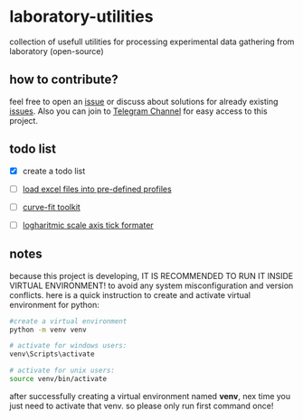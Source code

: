 # laboratory-utilities
collection of usefull utilities for processing experimental data gathering from laboratory (open-source)

## how to contribute?
feel free to open an [issue](https://github.com/J-Saeedi/laboratory-utilities/issues/new) or discuss about solutions for already existing [issues](https://github.com/J-Saeedi/laboratory-utilities/issues).
Also you can join to [Telegram Channel](https://t.me/+XLP0eUss7jQ2YTA0) for easy access to this project.

## todo list
- [x] create a todo list
- [ ] [load excel files into pre-defined profiles](https://github.com/J-Saeedi/laboratory-utilities/issues/3)
- [ ] [curve-fit toolkit](https://github.com/J-Saeedi/laboratory-utilities/issues/2)
- [ ] [logharitmic scale axis tick formater](https://github.com/J-Saeedi/laboratory-utilities/issues/1)


## notes
because this project is developing, IT IS RECOMMENDED TO RUN IT INSIDE VIRTUAL ENVIRONMENT! to avoid any system misconfiguration and version conflicts. here is a quick instruction to create and activate virtual environment for python:
```bash
#create a virtual environment
python -m venv venv

# activate for windows users:
venv\Scripts\activate

# activate for unix users:
source venv/bin/activate

```
after successfully creating a virtual environment named **venv**, nex time you just need to activate that venv. so please only run first command once!